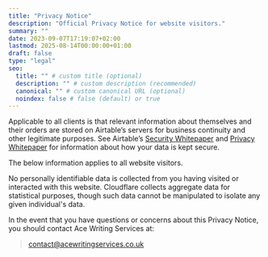 ```yaml
---
title: "Privacy Notice"
description: "Official Privacy Notice for website visitors."
summary: ""
date: 2023-09-07T17:19:07+02:00
lastmod: 2025-08-14T00:00:00+01:00
draft: false
type: "legal"
seo:
  title: "" # custom title (optional)
  description: "" # custom description (recommended)
  canonical: "" # custom canonical URL (optional)
  noindex: false # false (default) or true
---
```

Applicable to all clients is that relevant information about themselves and their orders are stored on Airtable’s servers for business continuity and other legitimate purposes. See Airtable’s [Security Whitepaper](https://assets.ctfassets.net/wl95ljfippl8/1j9UbmmoSaoMNusVps3ib3/0bac70738458912e7b6219756c3518a8/Airtable_Security_Whitepaper.pdf) and [Privacy Whitepaper](https://assets.ctfassets.net/wl95ljfippl8/6DBjWkwaoSVrVf3MdSpHdZ/e35754f5885bc6722b56e24dca618170/Airtable_Privacy_Whitepaper.pdf) for information about how your data is kept secure.

The below information applies to all website visitors.

No personally identifiable data is collected from you having visited or interacted with this website. Cloudflare collects aggregate data for statistical purposes, though such data cannot be manipulated to isolate any given individual's data.

In the event that you have questions or concerns about this Privacy Notice, you should contact Ace Writing Services at:
> contact@acewritingservices.co.uk
